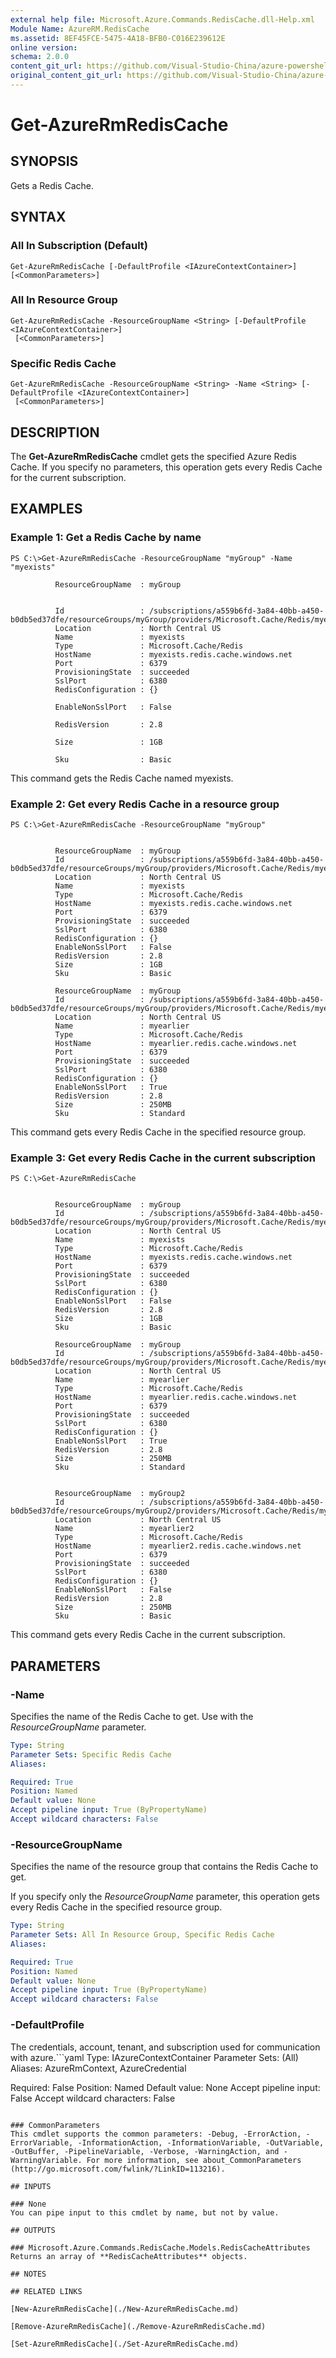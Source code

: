 ```yaml
---
external help file: Microsoft.Azure.Commands.RedisCache.dll-Help.xml
Module Name: AzureRM.RedisCache
ms.assetid: 8EF45FCE-5475-4A18-BFB0-C016E239612E
online version:
schema: 2.0.0
content_git_url: https://github.com/Visual-Studio-China/azure-powershell/blob/preview/src/ResourceManager/RedisCache/Commands.RedisCache/help/Get-AzureRmRedisCache.md
original_content_git_url: https://github.com/Visual-Studio-China/azure-powershell/blob/preview/src/ResourceManager/RedisCache/Commands.RedisCache/help/Get-AzureRmRedisCache.md
---
```


# Get-AzureRmRedisCache

## SYNOPSIS
Gets a Redis Cache.

## SYNTAX

### All In Subscription (Default)
```
Get-AzureRmRedisCache [-DefaultProfile <IAzureContextContainer>] [<CommonParameters>]
```

### All In Resource Group
```
Get-AzureRmRedisCache -ResourceGroupName <String> [-DefaultProfile <IAzureContextContainer>]
 [<CommonParameters>]
```

### Specific Redis Cache
```
Get-AzureRmRedisCache -ResourceGroupName <String> -Name <String> [-DefaultProfile <IAzureContextContainer>]
 [<CommonParameters>]
```

## DESCRIPTION
The **Get-AzureRmRedisCache** cmdlet gets the specified Azure Redis Cache.
If you specify no parameters, this operation gets every Redis Cache for the current subscription.

## EXAMPLES

### Example 1: Get a Redis Cache by name
```
PS C:\>Get-AzureRmRedisCache -ResourceGroupName "myGroup" -Name "myexists"

          ResourceGroupName  : myGroup


          Id                 : /subscriptions/a559b6fd-3a84-40bb-a450-b0db5ed37dfe/resourceGroups/myGroup/providers/Microsoft.Cache/Redis/myexists
          Location           : North Central US
          Name               : myexists
          Type               : Microsoft.Cache/Redis
          HostName           : myexists.redis.cache.windows.net
          Port               : 6379
          ProvisioningState  : succeeded
          SslPort            : 6380
          RedisConfiguration : {}

          EnableNonSslPort   : False

          RedisVersion       : 2.8

          Size               : 1GB

          Sku                : Basic
```

This command gets the Redis Cache named myexists.

### Example 2: Get every Redis Cache in a resource group
```
PS C:\>Get-AzureRmRedisCache -ResourceGroupName "myGroup"


          ResourceGroupName  : myGroup
          Id                 : /subscriptions/a559b6fd-3a84-40bb-a450-b0db5ed37dfe/resourceGroups/myGroup/providers/Microsoft.Cache/Redis/myexists
          Location           : North Central US
          Name               : myexists
          Type               : Microsoft.Cache/Redis
          HostName           : myexists.redis.cache.windows.net
          Port               : 6379
          ProvisioningState  : succeeded
          SslPort            : 6380
          RedisConfiguration : {}
          EnableNonSslPort   : False
          RedisVersion       : 2.8
          Size               : 1GB
          Sku                : Basic

          ResourceGroupName  : myGroup
          Id                 : /subscriptions/a559b6fd-3a84-40bb-a450-b0db5ed37dfe/resourceGroups/myGroup/providers/Microsoft.Cache/Redis/myearlier
          Location           : North Central US
          Name               : myearlier
          Type               : Microsoft.Cache/Redis
          HostName           : myearlier.redis.cache.windows.net
          Port               : 6379
          ProvisioningState  : succeeded
          SslPort            : 6380
          RedisConfiguration : {}
          EnableNonSslPort   : True
          RedisVersion       : 2.8
          Size               : 250MB
          Sku                : Standard
```

This command gets every Redis Cache in the specified resource group.

### Example 3: Get every Redis Cache in the current subscription
```
PS C:\>Get-AzureRmRedisCache


          ResourceGroupName  : myGroup
          Id                 : /subscriptions/a559b6fd-3a84-40bb-a450-b0db5ed37dfe/resourceGroups/myGroup/providers/Microsoft.Cache/Redis/myexists
          Location           : North Central US
          Name               : myexists
          Type               : Microsoft.Cache/Redis
          HostName           : myexists.redis.cache.windows.net
          Port               : 6379
          ProvisioningState  : succeeded
          SslPort            : 6380
          RedisConfiguration : {}
          EnableNonSslPort   : False
          RedisVersion       : 2.8
          Size               : 1GB
          Sku                : Basic

          ResourceGroupName  : myGroup
          Id                 : /subscriptions/a559b6fd-3a84-40bb-a450-b0db5ed37dfe/resourceGroups/myGroup/providers/Microsoft.Cache/Redis/myearlier
          Location           : North Central US
          Name               : myearlier
          Type               : Microsoft.Cache/Redis
          HostName           : myearlier.redis.cache.windows.net
          Port               : 6379
          ProvisioningState  : succeeded
          SslPort            : 6380
          RedisConfiguration : {}
          EnableNonSslPort   : True
          RedisVersion       : 2.8
          Size               : 250MB
          Sku                : Standard


          ResourceGroupName  : myGroup2
          Id                 : /subscriptions/a559b6fd-3a84-40bb-a450-b0db5ed37dfe/resourceGroups/myGroup2/providers/Microsoft.Cache/Redis/myearlier2
          Location           : North Central US
          Name               : myearlier2
          Type               : Microsoft.Cache/Redis
          HostName           : myearlier2.redis.cache.windows.net
          Port               : 6379
          ProvisioningState  : succeeded
          SslPort            : 6380
          RedisConfiguration : {}
          EnableNonSslPort   : False
          RedisVersion       : 2.8
          Size               : 250MB
          Sku                : Basic
```

This command gets every Redis Cache in the current subscription.

## PARAMETERS

### -Name
Specifies the name of the Redis Cache to get.
Use with the *ResourceGroupName* parameter.

```yaml
Type: String
Parameter Sets: Specific Redis Cache
Aliases: 

Required: True
Position: Named
Default value: None
Accept pipeline input: True (ByPropertyName)
Accept wildcard characters: False
```

### -ResourceGroupName
Specifies the name of the resource group that contains the Redis Cache to get.

If you specify only the *ResourceGroupName* parameter, this operation gets every Redis Cache in the specified resource group.

```yaml
Type: String
Parameter Sets: All In Resource Group, Specific Redis Cache
Aliases: 

Required: True
Position: Named
Default value: None
Accept pipeline input: True (ByPropertyName)
Accept wildcard characters: False
```

### -DefaultProfile
The credentials, account, tenant, and subscription used for communication with azure.```yaml
Type: IAzureContextContainer
Parameter Sets: (All)
Aliases: AzureRmContext, AzureCredential

Required: False
Position: Named
Default value: None
Accept pipeline input: False
Accept wildcard characters: False
```

### CommonParameters
This cmdlet supports the common parameters: -Debug, -ErrorAction, -ErrorVariable, -InformationAction, -InformationVariable, -OutVariable, -OutBuffer, -PipelineVariable, -Verbose, -WarningAction, and -WarningVariable. For more information, see about_CommonParameters (http://go.microsoft.com/fwlink/?LinkID=113216).

## INPUTS

### None
You can pipe input to this cmdlet by name, but not by value.

## OUTPUTS

### Microsoft.Azure.Commands.RedisCache.Models.RedisCacheAttributes
Returns an array of **RedisCacheAttributes** objects.

## NOTES

## RELATED LINKS

[New-AzureRmRedisCache](./New-AzureRmRedisCache.md)

[Remove-AzureRmRedisCache](./Remove-AzureRmRedisCache.md)

[Set-AzureRmRedisCache](./Set-AzureRmRedisCache.md)


